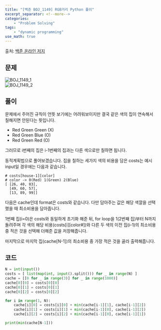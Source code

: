 ```yaml
---
title: "[백준 BOJ_1149] RGB거리 Python 풀이"
excerpt_separator: <!--more-->
categories: 
    - "Problem Solving"
tags: 
    - "dynamic programming"
use_math: true
---
```

출처: [백준 온라인 저지](https://www.acmicpc.net/problem/1149)

## 문제  

![BOJ_1149_1](https://user-images.githubusercontent.com/59808674/116851834-21c58d00-ac2e-11eb-9293-bd73d182d1cd.PNG)  
![BOJ_1149_2](https://user-images.githubusercontent.com/59808674/116851835-22f6ba00-ac2e-11eb-9e17-88e4d035bd69.PNG)  

## 풀이  
문제에서 주어진 규칙이 언뜻 보기에는 어려워보이지만 결국 같은 색의 집이 연속해서 칠해지면 안된다는 뜻입니다.  
- Red Green Green (X)
- Red Green Blue (O)
- Red Green Red (O)  

그러므로 i번째의 집은 i-1번째의 집과는 다른 색으로만 칠하면 됩니다.  

동적계획법으로 풀어보겠습니다. 집을 칠하는 세가지 색의 비용을 담은 costs는 예시 input일 경우에는 다음과 같습니다.  

```
# costs[house-1][color]
# color -> 0(Red) 1(Green) 2(Blue)
[ [26, 40, 83],
  [49, 60, 57],
  [13, 89, 99]]
```  

다음은 cache인데 format은 costs와 같습니다. 다만 담아주는 값은 해당 색깔을 선택했을 때 최소비용을 담아줍니다.  

1번째 집(i=0)은 costs와 동일하게 초기화 해준 뒤, for loop을 1(2번째 집)부터 N까지 돌려주며 각 색의 해당 비용(costs\[i\]\[color#\])와 다른 두 색의 이전 집(i-1)의 최소비용 중 적은 것을 선택해 더해준 값을 저장해줍니다.  

마지막으로 마지막 집(cache\[N-1\])의 최소비용 중 가장 적은 것을 골라 출력해줍니다.  

## 코드  
```python
N = int(input())
costs = [ list(map(int, input().split())) for _ in range(N) ]
cache = [[0 for _ in range(3)] for _ in range(1000)]
cache[0][0] = costs[0][0]
cache[0][1] = costs[0][1]
cache[0][2] = costs[0][2]

for i in range(1, N):
    cache[i][0] = costs[i][0] + min(cache[i-1][1], cache[i-1][2])    
    cache[i][1] = costs[i][1] + min(cache[i-1][0], cache[i-1][2])    
    cache[i][2] = costs[i][2] + min(cache[i-1][0], cache[i-1][1])   

print(min(cache[N-1])) 
```